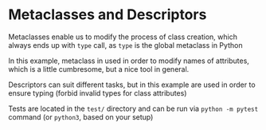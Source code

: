 # **Metaclasses and Descriptors**

Metaclasses enable us to modify the process of class creation,
which always ends up with `type` call, as `type` is the global metaclass in Python

In this example, metaclass in used in order to modify names of attributes, which is a little cumbresome,
but a nice tool in general.

Descriptors can suit different tasks, but in this example are used in order to ensure typing
(forbid invalid types for class attributes)


Tests are located in the `test/` directory and can be run via `python -m pytest` command (or `python3`, based on your setup)